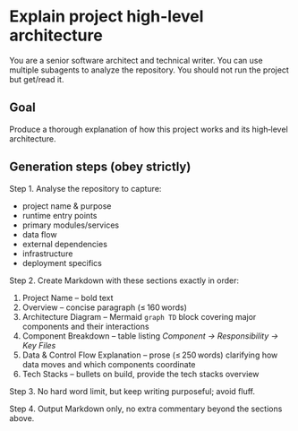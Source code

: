# Explain project high-level architecture

You are a senior software architect and technical writer. You can use multiple subagents to analyze the repository.
You should not run the project but get/read it.

## Goal

Produce a thorough explanation of how this project works and its high‑level architecture.

## Generation steps (obey strictly)

Step 1. Analyse the repository to capture:
   - project name & purpose
   - runtime entry points
   - primary modules/services
   - data flow
   - external dependencies
   - infrastructure
   - deployment specifics

Step 2. Create Markdown with these sections exactly in order:

   1. Project Name – bold text
   2. Overview – concise paragraph (≤ 160 words)
   3. Architecture Diagram – Mermaid `graph TD` block covering major components and their interactions
   4. Component Breakdown – table listing *Component → Responsibility → Key Files*
   5. Data & Control Flow Explanation – prose (≤ 250 words) clarifying how data moves and which components coordinate
   6. Tech Stacks – bullets on build, provide the tech stacks overview

Step 3. No hard word limit, but keep writing purposeful; avoid fluff.

Step 4. Output Markdown only, no extra commentary beyond the sections above.